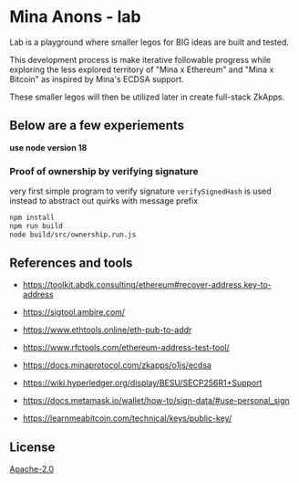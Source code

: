 # Mina Anons - lab

Lab is a playground where smaller legos for BIG ideas are built and tested.

This development process is make iterative followable progress while exploring the less explored territory of "Mina x Ethereum" and "Mina x Bitcoin" as inspired by Mina's ECDSA support.

These smaller legos will then be utilized later in create full-stack ZkApps.

## Below are a few experiements

**use node version 18**

### Proof of ownership by verifying signature

very first simple program to verify signature
`verifySignedHash` is used instead to abstract out quirks with message prefix 

```sh
npm install
npm run build
node build/src/ownership.run.js
```


## References and tools
- https://toolkit.abdk.consulting/ethereum#recover-address,key-to-address
- https://sigtool.ambire.com/
- https://www.ethtools.online/eth-pub-to-addr
- https://www.rfctools.com/ethereum-address-test-tool/

- https://docs.minaprotocol.com/zkapps/o1js/ecdsa
- https://wiki.hyperledger.org/display/BESU/SECP256R1+Support
- https://docs.metamask.io/wallet/how-to/sign-data/#use-personal_sign
- https://learnmeabitcoin.com/technical/keys/public-key/

## License

[Apache-2.0](LICENSE)
